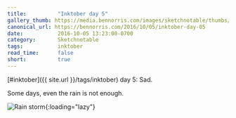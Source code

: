 ```yaml
---
title:          "Inktober day 5"
gallery_thumb: https://media.bennorris.com/images/sketchnotable/thumbs/inktober-day-05.jpg
canonical_url: https://bennorris.com/2016/10/05/inktober-day-05
date:           2016-10-05 13:23:00-0700
category:       Sketchnotable
tags:           inktober
read_time:      false
short:          true
---
```

[#inktober]({{ site.url }}/tags/inktober) day 5: Sad.

Some days, even the rain is not enough.

![Rain storm](https://media.bennorris.com/images/sketchnotable/inktober-2016/inktober-day-05.jpg){:loading="lazy"}
